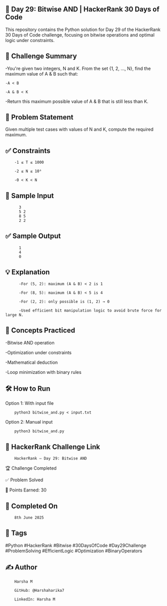 ## 📘 Day 29: Bitwise AND | HackerRank 30 Days of Code

This repository contains the Python solution for Day 29 of the HackerRank 30 Days of Code challenge, focusing on bitwise operations and optimal logic under constraints.

## 🚀 Challenge Summary

-You're given two integers, N and K. From the set {1, 2, ..., N}, find the maximum value of 
A & B such that:

    -A < B
    
    -A & B < K

-Return this maximum possible value of A & B that is still less than K.

## 📝 Problem Statement

Given multiple test cases with values of N and K, compute the required maximum.

## ✅ Constraints

        -1 ≤ T ≤ 1000
        
        -2 ≤ N ≤ 10⁶
        
        -0 < K < N

## 🔢 Sample Input

          3
          5 2
          8 5
          2 2

## ✅ Sample Output

          1
          4
          0

## 💡 Explanation

          -For (5, 2): maximum (A & B) < 2 is 1
          
          -For (8, 5): maximum (A & B) < 5 is 4
          
          -For (2, 2): only possible is (1, 2) → 0
          
          -Used efficient bit manipulation logic to avoid brute force for large N.

## 🧠 Concepts Practiced

-Bitwise AND operation

-Optimization under constraints

-Mathematical deduction

-Loop minimization with binary rules

## 🛠 How to Run

Option 1: With input file
    
        python3 bitwise_and.py < input.txt

Option 2: Manual input

        python3 bitwise_and.py

## 🔗 HackerRank Challenge Link

        HackerRank – Day 29: Bitwise AND

🏆 Challenge Completed

✅ Problem Solved

🎯 Points Earned: 30

## 📅 Completed On

        8th June 2025

## 🔖 Tags

#Python #HackerRank #Bitwise #30DaysOfCode #Day29Challenge #ProblemSolving #EfficientLogic #Optimization #BinaryOperators

## ✍ Author

        Harsha M
        
        GitHub: @Harshaharika7
        
        LinkedIn: Harsha M
